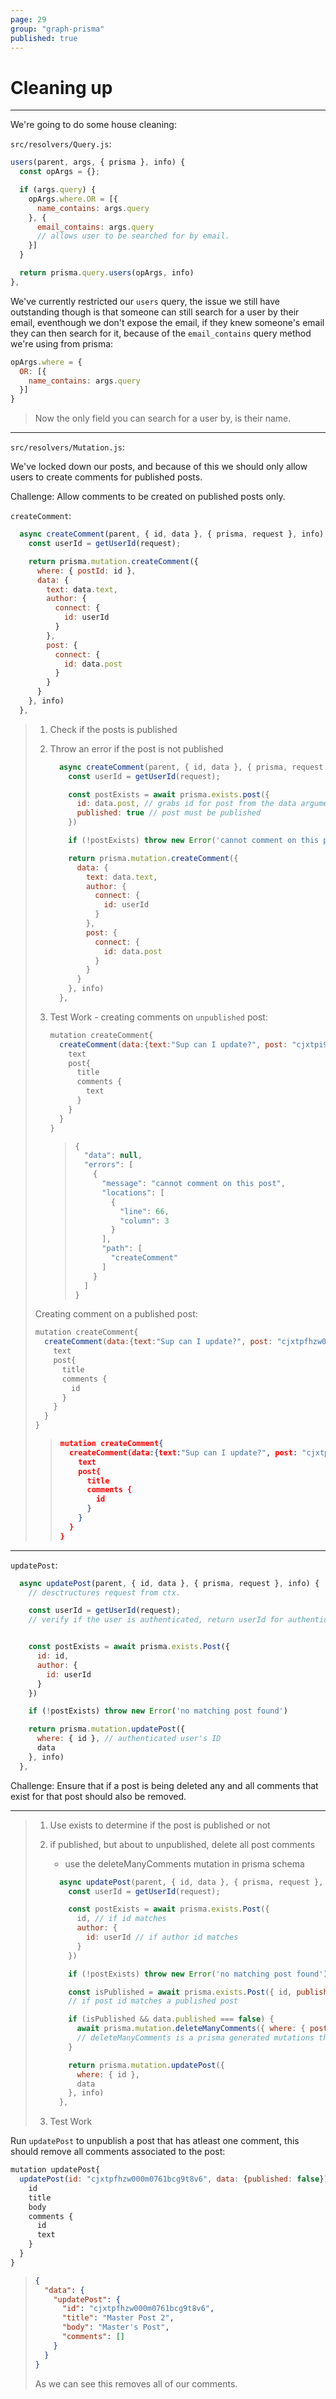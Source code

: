 ```yaml
---
page: 29
group: "graph-prisma"
published: true
---
```


# Cleaning up

---------------------------------

We're going to do some house cleaning:

`src/resolvers/Query.js`:

```js
users(parent, args, { prisma }, info) {
  const opArgs = {};

  if (args.query) {
    opArgs.where.OR = [{
      name_contains: args.query
    }, {
      email_contains: args.query
      // allows user to be searched for by email.
    }]
  }

  return prisma.query.users(opArgs, info)
},
```



We've currently restricted our `users` query, the issue we still have outstanding though is that someone can still search for a user by their email, eventhough we don't expose the email, if they knew someone's email they can then search for it, because of the `email_contains` query method we're using from prisma:

```js
opArgs.where = {
  OR: [{
    name_contains: args.query
  }]
}
```

> Now the only field you can search for a user by, is their name. 



---------------------------------

`src/resolvers/Mutation.js`:

We've locked down our posts, and because of this we should only allow users to create comments for published posts.

Challenge: Allow comments to be created on published posts only.

`createComment`:

```js
  async createComment(parent, { id, data }, { prisma, request }, info) {
    const userId = getUserId(request);

    return prisma.mutation.createComment({
      where: { postId: id },
      data: {
        text: data.text,
        author: {
          connect: {
            id: userId
          }
        },
        post: {
          connect: {
            id: data.post
          }
        }
      }
    }, info)
  },
```

> 1. Check if the posts is published
>
> 2. Throw an error if the post is not published
>
>    ```js
>      async createComment(parent, { id, data }, { prisma, request }, info) {
>        const userId = getUserId(request);
>    
>        const postExists = await prisma.exists.post({
>          id: data.post, // grabs id for post from the data argument
>          published: true // post must be published
>        })
>    
>        if (!postExists) throw new Error('cannot comment on this post');
>    
>        return prisma.mutation.createComment({
>          data: {
>            text: data.text,
>            author: {
>              connect: {
>                id: userId
>              }
>            },
>            post: {
>              connect: {
>                id: data.post
>              }
>            }
>          }
>        }, info)
>      },
>    ```
>
> 3. Test Work - creating comments on `unpublished` post:
>
>    ```js
>    mutation createComment{
>      createComment(data:{text:"Sup can I update?", post: "cjxtpi9sx00210761o1b6ojj9"}){
>        text
>        post{
>          title
>          comments {
>            text
>          }
>        }
>      }
>    }
>    ```
>
>    > ```js
>    > {
>    >   "data": null,
>    >   "errors": [
>    >     {
>    >       "message": "cannot comment on this post",
>    >       "locations": [
>    >         {
>    >           "line": 66,
>    >           "column": 3
>    >         }
>    >       ],
>    >       "path": [
>    >         "createComment"
>    >       ]
>    >     }
>    >   ]
>    > }
>    > ```
>
> Creating comment on a published post:
>
> ````js
> mutation createComment{
>   createComment(data:{text:"Sup can I update?", post: "cjxtpfhzw000m0761bcg9t8v6"}){
>     text
>     post{
>       title
>       comments {
>         id
>       }
>     }
>   }
> }
> ````
>
> > ```json
> > mutation createComment{
> >   createComment(data:{text:"Sup can I update?", post: "cjxtpfhzw000m0761bcg9t8v6"}){
> >     text
> >     post{
> >       title
> >       comments {
> >         id
> >       }
> >     }
> >   }
> > }
> > ```
>
> 

---------------------------------

`updatePost`:

```js
  async updatePost(parent, { id, data }, { prisma, request }, info) {
    // desctructures request from ctx.

    const userId = getUserId(request);
    // verify if the user is authenticated, return userId for authenticated users.


    const postExists = await prisma.exists.Post({
      id: id,
      author: {
        id: userId
      }
    })

    if (!postExists) throw new Error('no matching post found')

    return prisma.mutation.updatePost({
      where: { id }, // authenticated user's ID
      data
    }, info)
  },
```

Challenge: Ensure that if a post is being deleted any and all comments that exist for that post should also be removed.

---------------------------------

> 1. Use exists to determine if the post is published or not
>
> 2. if published, but about to unpublished, delete all post comments
>
>    - use the deleteManyComments mutation in prisma schema
>
>    ```js
>      async updatePost(parent, { id, data }, { prisma, request }, info) {
>        const userId = getUserId(request);
>    
>        const postExists = await prisma.exists.Post({
>          id, // if id matches
>          author: {
>            id: userId // if author id matches
>          }
>        })
>    
>        if (!postExists) throw new Error('no matching post found')
>    
>        const isPublished = await prisma.exists.Post({ id, published: true })
>        // if post id matches a published post
>    
>        if (isPublished && data.published === false) {
>          await prisma.mutation.deleteManyComments({ where: { post: { id } } })
>          // deleteManyComments is a prisma generated mutations that deletes all comments for a given post id.
>        }
>    
>        return prisma.mutation.updatePost({
>          where: { id }, 
>          data
>        }, info)
>      },
>    ```
>
> 3. Test Work

Run `updatePost` to unpublish a post that has atleast one comment, this should remove all comments associated to the post:

```js
mutation updatePost{
  updatePost(id: "cjxtpfhzw000m0761bcg9t8v6", data: {published: false}) {
    id
    title
    body
    comments {
      id
      text
    }
  }
}
```

> ```json
> {
>   "data": {
>     "updatePost": {
>       "id": "cjxtpfhzw000m0761bcg9t8v6",
>       "title": "Master Post 2",
>       "body": "Master's Post",
>       "comments": []
>     }
>   }
> }
> ```
>
> As we can see this removes all of our comments. 



